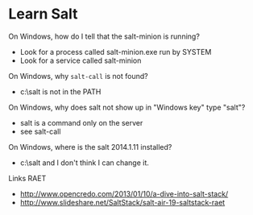 Learn Salt
====

On Windows, how do I tell that the salt-minion is running?
 - Look for a process called salt-minion.exe run by SYSTEM
 - Look for a service called salt-minion
 
On Windows, why `salt-call` is not found?
 - c:\salt is not in the PATH

On Windows, why does salt not show up in "Windows key" type "salt"?
 - salt is a command only on the server
 - see salt-call



On Windows, where is the salt 2014.1.11 installed?
 - c:\salt and I don't think I can change it.







Links RAET
 - http://www.opencredo.com/2013/01/10/a-dive-into-salt-stack/
 - http://www.slideshare.net/SaltStack/salt-air-19-saltstack-raet

